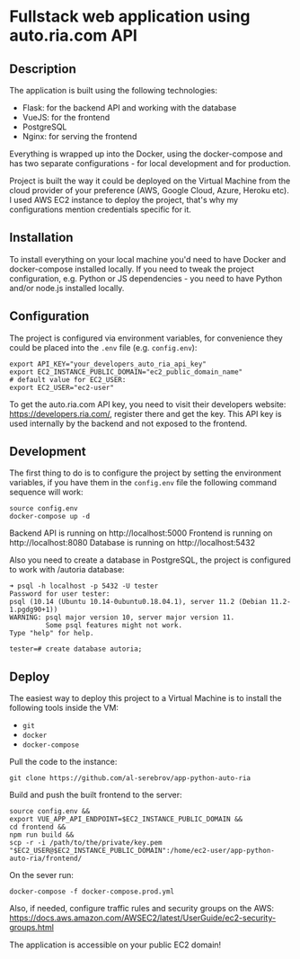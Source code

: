# Fullstack web application using auto.ria.com API

## Description

The application is built using the following technologies:

- Flask: for the backend API and working with the database
- VueJS: for the frontend
- PostgreSQL
- Nginx: for serving the frontend

Everything is wrapped up into the Docker, using the docker-compose and has two separate configurations - for local development and for production.

Project is built the way it could be deployed on the Virtual Machine from the cloud provider of your preference (AWS, Google Cloud, Azure, Heroku etc). I used AWS EC2 instance to deploy the project, that's why my configurations mention credentials specific for it.

## Installation

To install everything on your local machine you'd need to have Docker and docker-compose installed locally. If you need to tweak the project configuration, e.g. Python or JS dependencies - you need to have Python and/or node.js installed locally.

## Configuration

The project is configured via environment variables, for convenience they could be placed into the `.env` file (e.g. `config.env`):

```
export API_KEY="your_developers_auto_ria_api_key"
export EC2_INSTANCE_PUBLIC_DOMAIN="ec2_public_domain_name"
# default value for EC2_USER:
export EC2_USER="ec2-user"
```

To get the auto.ria.com API key, you need to visit their developers website: https://developers.ria.com/, register there and get the key. This API key is used internally by the backend and not exposed to the frontend.

## Development

The first thing to do is to configure the project by setting the environment variables, if you have them in the `config.env` file the following command sequence will work:

```
source config.env
docker-compose up -d
```

Backend API is running on http://localhost:5000 
Frontend is running on http://localhost:8080
Database is running on http://localhost:5432

Also you need to create a database in PostgreSQL, the project is configured to work with /autoria database:
```
➜ psql -h localhost -p 5432 -U tester
Password for user tester:
psql (10.14 (Ubuntu 10.14-0ubuntu0.18.04.1), server 11.2 (Debian 11.2-1.pgdg90+1))
WARNING: psql major version 10, server major version 11.
         Some psql features might not work.
Type "help" for help.

tester=# create database autoria;
```

## Deploy

The easiest way to deploy this project to a Virtual Machine is to install the following tools inside the VM:
- `git`
- `docker`
- `docker-compose`

Pull the code to the instance:
```
git clone https://github.com/al-serebrov/app-python-auto-ria
```

Build and push the built frontend to the server:
```
source config.env &&
export VUE_APP_API_ENDPOINT=$EC2_INSTANCE_PUBLIC_DOMAIN &&
cd frontend &&
npm run build &&
scp -r -i /path/to/the/private/key.pem "$EC2_USER@$EC2_INSTANCE_PUBLIC_DOMAIN":/home/ec2-user/app-python-auto-ria/frontend/
```

On the sever run:
```
docker-compose -f docker-compose.prod.yml
```

Also, if needed, configure traffic rules and security groups on the AWS: https://docs.aws.amazon.com/AWSEC2/latest/UserGuide/ec2-security-groups.html

The application is accessible on your public EC2 domain!
